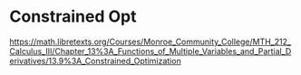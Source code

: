 # Constrained Opt

https://math.libretexts.org/Courses/Monroe_Community_College/MTH_212_Calculus_III/Chapter_13%3A_Functions_of_Multiple_Variables_and_Partial_Derivatives/13.9%3A_Constrained_Optimization